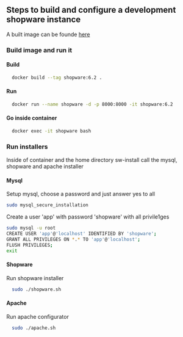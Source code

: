 ## Steps to build and configure a development shopware instance
A built image can be founde [here](https://hub.docker.com/r/jnuricumbo/shopware-dev)
### Build image and run it
#### Build
```zsh
  docker build --tag shopware:6.2 .
```
#### Run
```zsh
  docker run --name shopware -d -p 8000:8000 -it shopware:6.2
```
#### Go inside container
```zsh
  docker exec -it shopware bash
```

### Run installers
Inside of container and the home directory sw-install call the mysql, shopware and apache installer
#### Mysql
Setup mysql, choose a password and just answer yes to all
```zsh
sudo mysql_secure_installation
```
Create a user 'app' with password 'shopware' with all privile1ges
```zsh
sudo mysql -u root
CREATE USER 'app'@'localhost' IDENTIFIED BY 'shopware';
GRANT ALL PRIVILEGES ON *.* TO 'app'@'localhost';
FLUSH PRIVILEGES;
exit
```
#### Shopware
Run shopware installer
```zsh
  sudo ./shopware.sh
```
#### Apache
Run apache configurator
```zsh
  sudo ./apache.sh
```
